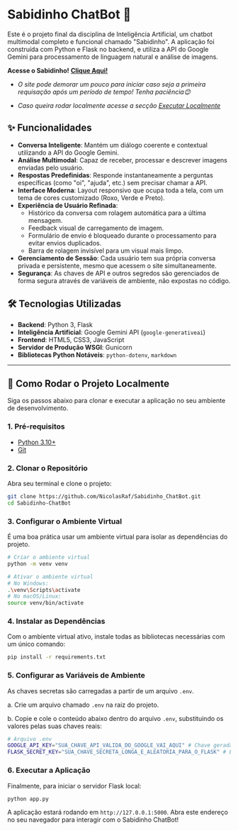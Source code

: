 # Sabidinho ChatBot 🤖

Este é o projeto final da disciplina de Inteligência Artificial, um chatbot multimodal completo e funcional chamado "Sabidinho". A aplicação foi construída com Python e Flask no backend, e utiliza a API do Google Gemini para processamento de linguagem natural e análise de imagens.

**Acesse o Sabidinho!** [**Clique Aqui!**](https://sabidinho-chatbot.onrender.com)

- _O site pode demorar um pouco para iniciar caso seja a primeira requisação após um período de tempo! Tenha paciência😊_

- _Caso queira rodar localmente acesse a secção_ [_Executar Localmente_](#-como-rodar-o-projeto-localmente)

## ✨ Funcionalidades

- **Conversa Inteligente**: Mantém um diálogo coerente e contextual utilizando a API do Google Gemini.
- **Análise Multimodal**: Capaz de receber, processar e descrever imagens enviadas pelo usuário.
- **Respostas Predefinidas**: Responde instantaneamente a perguntas específicas (como "oi", "ajuda", etc.) sem precisar chamar a API.
- **Interface Moderna**: Layout responsivo que ocupa toda a tela, com um tema de cores customizado (Roxo, Verde e Preto).
- **Experiência de Usuário Refinada**:
  - Histórico da conversa com rolagem automática para a última mensagem.
  - Feedback visual de carregamento de imagem.
  - Formulário de envio é bloqueado durante o processamento para evitar envios duplicados.
  - Barra de rolagem invisível para um visual mais limpo.
- **Gerenciamento de Sessão**: Cada usuário tem sua própria conversa privada e persistente, mesmo que acessem o site simultaneamente.
- **Segurança**: As chaves de API e outros segredos são gerenciados de forma segura através de variáveis de ambiente, não expostas no código.

## 🛠️ Tecnologias Utilizadas

- **Backend**: Python 3, Flask
- **Inteligência Artificial**: Google Gemini API (`google-generativeai`)
- **Frontend**: HTML5, CSS3, JavaScript
- **Servidor de Produção WSGI**: Gunicorn
- **Bibliotecas Python Notáveis**: `python-dotenv`, `markdown`

---

## 🚀 Como Rodar o Projeto Localmente

Siga os passos abaixo para clonar e executar a aplicação no seu ambiente de desenvolvimento.

### 1. Pré-requisitos

- [Python 3.10+](https://www.python.org/downloads/)
- [Git](https://git-scm.com/downloads)

### 2. Clonar o Repositório

Abra seu terminal e clone o projeto:

```bash
git clone https://github.com/NicolasRaf/Sabidinho_ChatBot.git
cd Sabidinho-ChatBot
```

### 3. Configurar o Ambiente Virtual

É uma boa prática usar um ambiente virtual para isolar as dependências do projeto.

```bash
# Criar o ambiente virtual
python -m venv venv

# Ativar o ambiente virtual
# No Windows:
.\venv\Scripts\activate
# No macOS/Linux:
source venv/bin/activate
```

### 4. Instalar as Dependências

Com o ambiente virtual ativo, instale todas as bibliotecas necessárias com um único comando:

```bash
pip install -r requirements.txt
```

### 5. Configurar as Variáveis de Ambiente

As chaves secretas são carregadas a partir de um arquivo `.env`.

a. Crie um arquivo chamado `.env` na raiz do projeto.

b. Copie e cole o conteúdo abaixo dentro do arquivo `.env`, substituindo os valores pelas suas chaves reais:

```bash
# Arquivo .env
GOOGLE_API_KEY="SUA_CHAVE_API_VALIDA_DO_GOOGLE_VAI_AQUI" # Chave gerada para API do Gemini
FLASK_SECRET_KEY="SUA_CHAVE_SECRETA_LONGA_E_ALEATORIA_PARA_O_FLASK" # Está chave é de sua escolha
```

### 6. Executar a Aplicação

Finalmente, para iniciar o servidor Flask local:

```bash
python app.py
```

A aplicação estará rodando em `http://127.0.0.1:5000`. Abra este endereço no seu navegador para interagir com o Sabidinho ChatBot!
